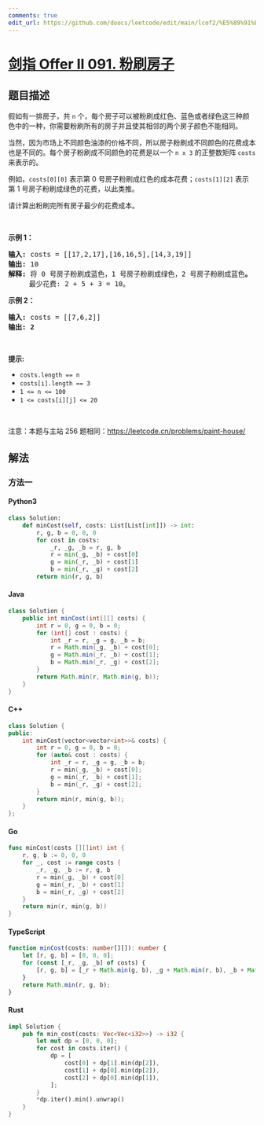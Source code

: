 ```yaml
---
comments: true
edit_url: https://github.com/doocs/leetcode/edit/main/lcof2/%E5%89%91%E6%8C%87%20Offer%20II%20091.%20%E7%B2%89%E5%88%B7%E6%88%BF%E5%AD%90/README.md
---
```


<!-- problem:start -->

# [剑指 Offer II 091. 粉刷房子](https://leetcode.cn/problems/JEj789)

## 题目描述

<!-- description:start -->

<p>假如有一排房子，共 <code>n</code> 个，每个房子可以被粉刷成红色、蓝色或者绿色这三种颜色中的一种，你需要粉刷所有的房子并且使其相邻的两个房子颜色不能相同。</p>

<p>当然，因为市场上不同颜色油漆的价格不同，所以房子粉刷成不同颜色的花费成本也是不同的。每个房子粉刷成不同颜色的花费是以一个&nbsp;<code>n x 3</code><em>&nbsp;</em>的正整数矩阵 <code>costs</code> 来表示的。</p>

<p>例如，<code>costs[0][0]</code> 表示第 0 号房子粉刷成红色的成本花费；<code>costs[1][2]</code>&nbsp;表示第 1 号房子粉刷成绿色的花费，以此类推。</p>

<p>请计算出粉刷完所有房子最少的花费成本。</p>

<p>&nbsp;</p>

<p><strong>示例 1：</strong></p>

<pre>
<strong>输入: </strong>costs = [[17,2,17],[16,16,5],[14,3,19]]
<strong>输出: </strong>10
<strong>解释: </strong>将 0 号房子粉刷成蓝色，1 号房子粉刷成绿色，2 号房子粉刷成蓝色<strong>。</strong>
&nbsp;    最少花费: 2 + 5 + 3 = 10。
</pre>

<p><strong>示例 2：</strong></p>

<pre>
<strong>输入: </strong>costs = [[7,6,2]]
<strong>输出: 2</strong>
</pre>

<p>&nbsp;</p>

<p><strong>提示:</strong></p>

<ul>
	<li><code>costs.length == n</code></li>
	<li><code>costs[i].length == 3</code></li>
	<li><code>1 &lt;= n &lt;= 100</code></li>
	<li><code>1 &lt;= costs[i][j] &lt;= 20</code></li>
</ul>

<p>&nbsp;</p>

<p><meta charset="UTF-8" />注意：本题与主站 256&nbsp;题相同：<a href="https://leetcode.cn/problems/paint-house/">https://leetcode.cn/problems/paint-house/</a></p>

<!-- description:end -->

## 解法

<!-- solution:start -->

### 方法一

<!-- tabs:start -->

#### Python3

```python
class Solution:
    def minCost(self, costs: List[List[int]]) -> int:
        r, g, b = 0, 0, 0
        for cost in costs:
            _r, _g, _b = r, g, b
            r = min(_g, _b) + cost[0]
            g = min(_r, _b) + cost[1]
            b = min(_r, _g) + cost[2]
        return min(r, g, b)
```

#### Java

```java
class Solution {
    public int minCost(int[][] costs) {
        int r = 0, g = 0, b = 0;
        for (int[] cost : costs) {
            int _r = r, _g = g, _b = b;
            r = Math.min(_g, _b) + cost[0];
            g = Math.min(_r, _b) + cost[1];
            b = Math.min(_r, _g) + cost[2];
        }
        return Math.min(r, Math.min(g, b));
    }
}
```

#### C++

```cpp
class Solution {
public:
    int minCost(vector<vector<int>>& costs) {
        int r = 0, g = 0, b = 0;
        for (auto& cost : costs) {
            int _r = r, _g = g, _b = b;
            r = min(_g, _b) + cost[0];
            g = min(_r, _b) + cost[1];
            b = min(_r, _g) + cost[2];
        }
        return min(r, min(g, b));
    }
};
```

#### Go

```go
func minCost(costs [][]int) int {
	r, g, b := 0, 0, 0
	for _, cost := range costs {
		_r, _g, _b := r, g, b
		r = min(_g, _b) + cost[0]
		g = min(_r, _b) + cost[1]
		b = min(_r, _g) + cost[2]
	}
	return min(r, min(g, b))
}
```

#### TypeScript

```ts
function minCost(costs: number[][]): number {
    let [r, g, b] = [0, 0, 0];
    for (const [_r, _g, _b] of costs) {
        [r, g, b] = [_r + Math.min(g, b), _g + Math.min(r, b), _b + Math.min(r, g)];
    }
    return Math.min(r, g, b);
}
```

#### Rust

```rust
impl Solution {
    pub fn min_cost(costs: Vec<Vec<i32>>) -> i32 {
        let mut dp = [0, 0, 0];
        for cost in costs.iter() {
            dp = [
                cost[0] + dp[1].min(dp[2]),
                cost[1] + dp[0].min(dp[2]),
                cost[2] + dp[0].min(dp[1]),
            ];
        }
        *dp.iter().min().unwrap()
    }
}
```

<!-- tabs:end -->

<!-- solution:end -->

<!-- problem:end -->
